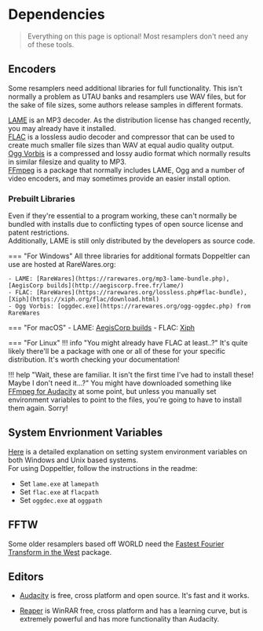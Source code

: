 # Dependencies
>Everything on this page is optional! Most resamplers don't need any of these tools.
## Encoders
Some resamplers need additional libraries for full functionality. This isn't normally a problem as UTAU banks and resamplers use WAV files, but for the sake of file sizes, some authors release samples in different formats.

[LAME](https://lame.sourceforge.io/index.php) is an MP3 decoder. As the distribution license has changed recently, you may already have it installed.<br>
[FLAC](https://xiph.org/flac/) is a lossless audio decoder and compressor that can be used to create much smaller file sizes than WAV at equal audio quality output.<br>
[Ogg Vorbis](https://xiph.org/vorbis) is a compressed and lossy audio format which normally results in similar filesize and quality to MP3.<br>
[FFmpeg](https://ffmpeg.org/) is a package that normally includes LAME, Ogg and a number of video encoders, and may sometimes provide an easier install option.

### Prebuilt Libraries
Even if they're essential to a program working, these can't normally be bundled with installs due to conflicting types of open source license and patent restrictions.<br>
Additionally, LAME is still only distributed by the developers as source code.

=== "For Windows"
	All three libraries for additional formats Doppeltler can use are hosted at RareWares.org:
	
	- LAME: [RareWares](https://rarewares.org/mp3-lame-bundle.php), [AegisCorp builds](http://aegiscorp.free.fr/lame/)
	- FLAC: [RareWares](https://rarewares.org/lossless.php#flac-bundle), [Xiph](https://xiph.org/flac/download.html)
	- Ogg Vorbis: [oggdec.exe](https://rarewares.org/ogg-oggdec.php) from RareWares

=== "For macOS"
	- LAME: [AegisCorp builds](http://aegiscorp.free.fr/lame/)
	- FLAC: [Xiph](https://xiph.org/flac/download.html)

=== "For Linux"
	!!! info "You might already have FLAC at least..?"
		It's quite likely there'll be a package with one or all of these for your specific distribution. It's worth checking your documentation!

!!! help "Wait, these are familiar. It isn't the first time I've had to install these! Maybe I don't need it...?"
	You might have downloaded something like [FFmpeg for Audacity](https://manual.audacityteam.org/man/faq_opening_and_saving_files.html#foreign) at some point, but unless you manually set environment variables to point to the files, you're going to have to install them again. Sorry!
	
## System Envrionment Variables
[Here](https://superuser.com/a/284351) is a detailed explanation on setting system environment variables on both Windows and Unix based systems.<br>
For using Doppeltler, follow the instructions in the readme:

 * Set `lame.exe` at `lamepath`
 * Set `flac.exe` at `flacpath`
 * Set `oggdec.exe` at `oggpath`

## FFTW	
Some older resamplers based off WORLD need the [Fastest Fourier Transform in the West](http://www.fftw.org/download.html) package.




## Editors
- [Audacity](https://www.audacityteam.org/) is free, cross platform and open source. It's fast and it works.

- [Reaper](https://www.reaper.fm/) is WinRAR free, cross platform and has a learning curve, but is extremely powerful and has more functionality than Audacity.


